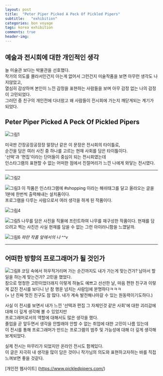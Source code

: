 ```yaml
---
layout: post
title:  "Peter Piper Picked A Peck Of Pickled Pipers"
subtitle:   "exhibition"
categories: bon voyage
tags: korea exhibition
comments: true
header-img: 
---
```



## 예술과 전시회에 대한 개인적인 생각
늘 미술관 보다는 박물관을 선호했다.  
작가의 의도를 몰라서인건지 아는게 없어서 그런건지 미술작품을 보면 아무런 생각도 나지않았고,  
열심히 감상하며 본인이 느낀 감정을 표현하는 사람들을 보며 아무 감정 없는 나의 감정이 고민되었다.  
그러던 중 친구의 개인전에 다녀왔고 왜 사람들이 전시회에 가는지 깨닫게되는 계기가 되었다.


## Peter Piper Picked A Peck Of Pickled Pipers

![그림1](https://ataraxiady.github.io/assets/img/bonvoyage/korea/2020-09-20-exhibition-1.jpg)

미국판 간장공장공장장 말장난 같은 이 문장은 전시회의 타이틀로,  
순간을 담은 여러 사진 중 하나를 고르는 현재 사회를 담은 타이틀이다.  
'선택'과 '편집'이라는 단어들이 중심이 되는 전시회였는데  
인스타그램의 표현할 수 없는 어떠한 점에서 진절머리가 느낀 나에게 와닿는 전시였다.  

---

![그림2](https://ataraxiady.github.io/assets/img/bonvoyage/korea/2020-09-20-exhibition-2.jpg)



![그림3](https://ataraxiady.github.io/assets/img/bonvoyage/korea/2020-09-20-exhibition-3.jpg)
이 작품은 인스타그램에 #shopping 이라는 해쉬태그를 달고 올라오는 글을  
1분에 한번씩 출력해내는 설치품이다.  
프로그램을 다루는 사람으로서 여러 생각을 하게 된 작품이다.  


![그림4](https://ataraxiady.github.io/assets/img/bonvoyage/korea/2020-09-20-exhibition-4.jpg)


![그림5](https://ataraxiady.github.io/assets/img/bonvoyage/korea/2020-09-20-exhibition-5.jpg)
나무를 담은 사진을 직물에 프린트하여 나무를 재구성한 작품이다.
현재를 담으려고 찍는 사진은 사실 현재를 담을 수 없는 그런 아이러니함을 느꼈달까. 

![그림6](https://ataraxiady.github.io/assets/img/bonvoyage/korea/2020-09-20-exhibition-6.jpg)
_파란 작품 앞에서의 나 ^^v_ 

---

## 어떠한 방향의 프로그래머가 될 것인가

![그림8](https://ataraxiady.github.io/assets/img/bonvoyage/korea/2020-09-20-exhibition-8.jpg)
코딩 속에서 허우적거리며 가는 순간까지도 내가 가는게 맞는건가? 남아서 할일을 하는게 맞는건가? 고민을 했었다.  
참으로 멍청한 고민이었더래지
이렇게 하늘도 예쁘고 선선한 날, 마음 편한 친구과 이렇게 값진 전시를 보다니 난 참 행운 넘치는 사람임에 분명하다ㅋㅋㅋ  
(+ 난 진짜 멋진 친구도 참 많다. 내가 계속 발전해나아갈 수 있는 원동력이기도하다.)

사실 이 전시를 보면서 내가 느낀 '선택과 편집 그 자체인것 같은 사회'에 대한 괴리감에 대해 더 깊게 생각해 볼 수 있었지만  
프로그래머로서의 역할에 대해서도 많은 생각을 했다.  
졸업을 곧 앞두면서 생각을 안할래야 안할 수 없는 취업에 대한 고민이 나름 있는데  
이 전시를 통해 프로그래머가 만드는 프로그램의 범주 및 가능성에 대해 더 깊게 생각해보게되었다.  



실제 전시는 마무리가 되었지만 온라인 전시도 함께있다.  
이 글은 지극히 내 생각을 많이 담은 것이니 작가님의 의도와 표현하고자하는 바를 직접 느껴보면 좋을 것같다.  

[개인전 웹사이트] (https://www.pickledpipers.com/)
